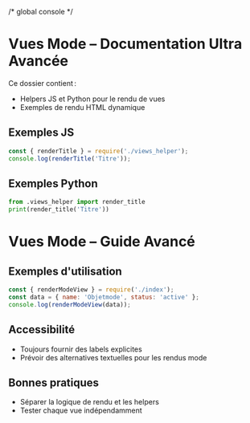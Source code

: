 /* global console */
# Vues Mode – Documentation Ultra Avancée

Ce dossier contient :
- Helpers JS et Python pour le rendu de vues
- Exemples de rendu HTML dynamique

## Exemples JS
```js
const { renderTitle } = require('./views_helper');
console.log(renderTitle('Titre'));
```

## Exemples Python
```python
from .views_helper import render_title
print(render_title('Titre'))
```

# Vues Mode – Guide Avancé

## Exemples d'utilisation

```js
const { renderModeView } = require('./index');
const data = { name: 'Objetmode', status: 'active' };
console.log(renderModeView(data));
```

## Accessibilité
- Toujours fournir des labels explicites
- Prévoir des alternatives textuelles pour les rendus mode

## Bonnes pratiques
- Séparer la logique de rendu et les helpers
- Tester chaque vue indépendamment

